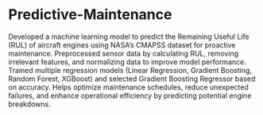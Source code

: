 # Predictive-Maintenance
Developed a machine learning model to predict the Remaining Useful Life (RUL) of aircraft engines using NASA’s
CMAPSS dataset for proactive maintenance. Preprocessed sensor data by calculating RUL, removing irrelevant features, and normalizing data to improve model
performance.
Trained multiple regression models (Linear Regression, Gradient Boosting, Random Forest, XGBoost) and selected
Gradient Boosting Regressor based on accuracy.
Helps optimize maintenance schedules, reduce unexpected failures, and enhance operational efficiency by predicting
potential engine breakdowns.
